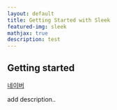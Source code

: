 ```yaml
---
layout: default
title: Getting Started with Sleek
featured-img: sleek
mathjax: true
description: test
---
```



## Getting started

[네이버](http://www.naver.com)

add description..
